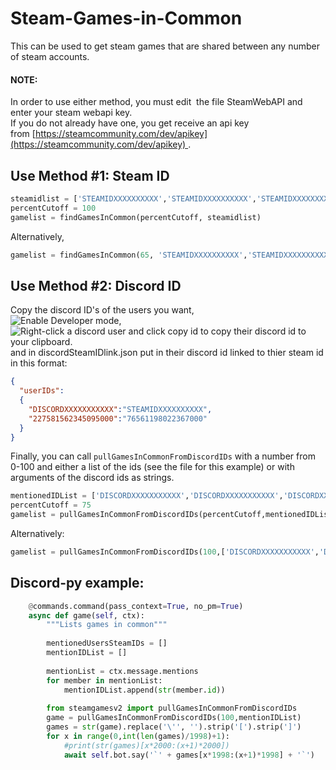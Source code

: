 # Steam-Games-in-Common

This can be used to get steam games that are shared between any number of steam accounts.

#### NOTE:

In order to use either method, you must edit  the file SteamWebAPI and enter your steam webapi key.  
If you do not already have one, you get receive an api key from [https://steamcommunity.com/dev/apikey](https://steamcommunity.com/dev/apikey) .

## Use Method #1: Steam ID

``` python
steamidlist = ['STEAMIDXXXXXXXXXX','STEAMIDXXXXXXXXXX','STEAMIDXXXXXXXXXX']      
percentCutoff = 100      
gamelist = findGamesInCommon(percentCutoff, steamidlist)  

```

Alternatively,

``` python
gamelist = findGamesInCommon(65, 'STEAMIDXXXXXXXXXX','STEAMIDXXXXXXXXXX','STEAMIDXXXXXXXXXX')  

```

## Use Method #2: Discord ID

Copy the discord ID's of the users you want,  
![Enable Developer mode,](https://i.imgur.com/uz4CMvk.png)
![Right-click a discord user and click copy id to copy their discord id to your clipboard.](https://i.imgur.com/LlLzwSR.png)
and in discordSteamIDlink.json put in their discord id linked to thier steam id in this format:

``` JSON
{      
  "userIDs":      
  {      
    "DISCORDXXXXXXXXXXX":"STEAMIDXXXXXXXXXX",      
    "227581562345095000":"76561198022367000"      
  }      
}  

```

Finally, you can call `pullGamesInCommonFromDiscordIDs` with a number from 0-100 and either a list of the ids (see the file for this example) or with arguments of the discord ids as strings.

``` python
mentionedIDList = ['DISCORDXXXXXXXXXXX','DISCORDXXXXXXXXXXX','DISCORDXXXXXXXXXXX']    
percentCutoff = 75    
gamelist = pullGamesInCommonFromDiscordIDs(percentCutoff,mentionedIDList)  

```

Alternatively:

``` python
gamelist = pullGamesInCommonFromDiscordIDs(100,['DISCORDXXXXXXXXXXX','DISCORDXXXXXXXXXXX','DISCORDXXXXXXXXXXX'])  

```

## Discord-py example:

```python
    @commands.command(pass_context=True, no_pm=True)  
    async def game(self, ctx):  
        """Lists games in common"""  
  
        mentionedUsersSteamIDs = []  
        mentionIDList = []  
  
        mentionList = ctx.message.mentions  
        for member in mentionList:  
            mentionIDList.append(str(member.id))  
  
        from steamgamesv2 import pullGamesInCommonFromDiscordIDs
        game = pullGamesInCommonFromDiscordIDs(100,mentionIDList)  
        games = str(game).replace('\'', '').strip('[').strip(']')  
        for x in range(0,int(len(games)/1998)+1):  
            #print(str(games)[x*2000:(x+1)*2000])  
            await self.bot.say('`' + games[x*1998:(x+1)*1998] + '`')  

```
